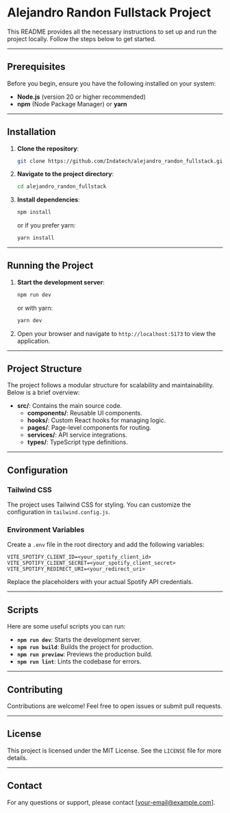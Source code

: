 # Alejandro Randon Fullstack Project

This README provides all the necessary instructions to set up and run the project locally. Follow the steps below to get started.

---

## Prerequisites

Before you begin, ensure you have the following installed on your system:

- **Node.js** (version 20 or higher recommended)
- **npm** (Node Package Manager) or **yarn**

---

## Installation

1. **Clone the repository**:

   ```bash
   git clone https://github.com/Indatech/alejandro_randon_fullstack.git
   ```

2. **Navigate to the project directory**:

   ```bash
   cd alejandro_randon_fullstack
   ```

3. **Install dependencies**:
   ```bash
   npm install
   ```
   or if you prefer yarn:
   ```bash
   yarn install
   ```

---

## Running the Project

1. **Start the development server**:

   ```bash
   npm run dev
   ```

   or with yarn:

   ```bash
   yarn dev
   ```

2. Open your browser and navigate to `http://localhost:5173` to view the application.

---

## Project Structure

The project follows a modular structure for scalability and maintainability. Below is a brief overview:

- **src/**: Contains the main source code.
  - **components/**: Reusable UI components.
  - **hooks/**: Custom React hooks for managing logic.
  - **pages/**: Page-level components for routing.
  - **services/**: API service integrations.
  - **types/**: TypeScript type definitions.

---

## Configuration

### Tailwind CSS

The project uses Tailwind CSS for styling. You can customize the configuration in `tailwind.config.js`.

### Environment Variables

Create a `.env` file in the root directory and add the following variables:

```env
VITE_SPOTIFY_CLIENT_ID=<your_spotify_client_id>
VITE_SPOTIFY_CLIENT_SECRET=<your_spotify_client_secret>
VITE_SPOTIFY_REDIRECT_URI=<your_redirect_uri>
```

Replace the placeholders with your actual Spotify API credentials.

---

## Scripts

Here are some useful scripts you can run:

- **`npm run dev`**: Starts the development server.
- **`npm run build`**: Builds the project for production.
- **`npm run preview`**: Previews the production build.
- **`npm run lint`**: Lints the codebase for errors.

---

## Contributing

Contributions are welcome! Feel free to open issues or submit pull requests.

---

## License

This project is licensed under the MIT License. See the `LICENSE` file for more details.

---

## Contact

For any questions or support, please contact [your-email@example.com].
